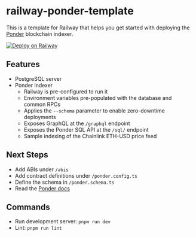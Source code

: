 # railway-ponder-template

This is a template for Railway that helps you get started with deploying the [Ponder](https://ponder.sh/) blockchain indexer.

[![Deploy on Railway](https://railway.com/button.svg)](https://railway.com/template/ma-2Wo?referralCode=gzL_8s)

## Features

- PostgreSQL server
- Ponder indexer
  - Railway is pre-configured to run it
  - Environment variables pre-populated with the database and common RPCs
  - Applies the `--schema` parameter to enable zero-downtime deployments
  - Exposes GraphQL at the `/graphql` endpoint
  - Exposes the Ponder SQL API at the `/sql/` endpoint
  - Sample indexing of the Chainlink ETH-USD price feed

## Next Steps

- Add ABIs under `/abis`
- Add contract definitions under `/ponder.config.ts`
- Define the schema in `/ponder.schema.ts`
- Read the [Ponder docs](https://ponder.sh/docs/getting-started/new-project)

## Commands

- Run development server: `pnpm run dev`
- Lint: `pnpm run lint`
